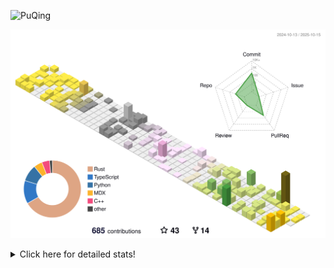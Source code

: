 ![PuQing](https://user-images.githubusercontent.com/27223114/171565019-9a56fae6-b08b-421f-99db-7e830da42371.png)

![](./profile-3d-contrib/profile-season-animate.svg)

<details>
<summary>Click here for detailed stats!</summary>

<!--START_SECTION:waka-->
![Lines of code](https://img.shields.io/badge/From%20Hello%20World%20I%27ve%20Written-2.7%20million%20lines%20of%20code-blue)

**🐱 My GitHub Data** 

> 📦 471.0 kB Used in GitHub's Storage 
 > 
> 🏆 562 Contributions in the Year 2025
 > 
> 🚫 Not Opted to Hire
 > 
> 📜 35 Public Repositories 
 > 
> 🔑 36 Private Repositories 
 > 
**I'm an Early 🐤** 

```text
🌞 Morning                1023 commits        ██░░░░░░░░░░░░░░░░░░░░░░░   09.39 % 
🌆 Daytime                4697 commits        ███████████░░░░░░░░░░░░░░   43.10 % 
🌃 Evening                2977 commits        ███████░░░░░░░░░░░░░░░░░░   27.32 % 
🌙 Night                  2201 commits        █████░░░░░░░░░░░░░░░░░░░░   20.20 % 
```


📊 **This Week I Spent My Time On** 

```text
💬 Programming Languages: 
Python                   15 hrs 32 mins      ███████████░░░░░░░░░░░░░░   42.23 % 
Rust                     9 hrs 36 mins       ███████░░░░░░░░░░░░░░░░░░   26.10 % 
CSV                      3 hrs 37 mins       ██░░░░░░░░░░░░░░░░░░░░░░░   09.87 % 
JSON                     2 hrs 44 mins       ██░░░░░░░░░░░░░░░░░░░░░░░   07.47 % 
TOML                     2 hrs 25 mins       ██░░░░░░░░░░░░░░░░░░░░░░░   06.59 % 

🔥 Editors: 
VS Code                  36 hrs 44 mins      █████████████████████████   99.89 % 
Obsidian                 2 mins              ░░░░░░░░░░░░░░░░░░░░░░░░░   00.11 % 

💻 Operating System: 
Linux                    23 hrs 36 mins      ████████████████░░░░░░░░░   64.17 % 
WSL                      13 hrs 4 mins       █████████░░░░░░░░░░░░░░░░   35.53 % 
Windows                  4 mins              ░░░░░░░░░░░░░░░░░░░░░░░░░   00.18 % 
Mac                      2 mins              ░░░░░░░░░░░░░░░░░░░░░░░░░   00.11 % 
```


<!--END_SECTION:waka-->
</details>
